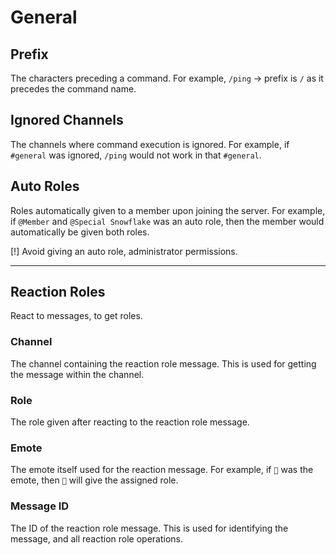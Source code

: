 # General

## Prefix
The characters preceding a command.
For example, `/ping` -> prefix is `/` as it precedes the command name.

## Ignored Channels
The channels where command execution is ignored.
For example, if `#general` was ignored, `/ping` would not work in that `#general`.

## Auto Roles
Roles automatically given to a member upon joining the server.
For example, if `@Member` and `@Special Snowflake` was an auto role, then the member 
would automatically be given both roles.

[!] Avoid giving an auto role, administrator permissions.

---

## Reaction Roles
React to messages, to get roles.

### Channel
The channel containing the reaction role message.
This is used for getting the message within the channel.

### Role
The role given after reacting to the reaction role message.

### Emote
The emote itself used for the reaction message.
For example, if `🤔` was the emote, then `🤔` will give the assigned role.

### Message ID
The ID of the reaction role message.
This is used for identifying the message, and all reaction role operations.
